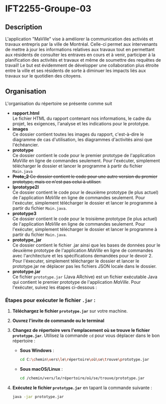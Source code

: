 # IFT2255-Groupe-03

## Description

L'application "MaVille" vise à améliorer la communication des activiés et travaux entrepris par la ville de Montréal. Celle-ci permet aux intervenants de mettre à jour les informations relatives aux travaux tout en permettant aux résidents de consulter les entraves en cours et à venir, participer à la planification des activités et travaux et même de soumettre des requêtes de travail! Le but est évidemment de développer une collaboration plus étroite entre la ville et ses résidents de sorte à diminuer les impacts liés aux travaux sur le quotidien des citoyens. 

## Organisation

L'organisation du répertoire se présente comme suit

- **rapport.html**    
  Le fichier HTML du rapport contenant nos informations, le cadre du projet, les exigences, l'analyse et les indications pour le prototype.
- **images**    
  Ce dossier contient toutes les images du rapport, c'est-à-dire le diagramme de cas d'utilisation, les diagrammes d'activités ainsi que l'échéancier.
- **prototype**  
  Ce dossier contient le code pour le premier prototype de l'application _MaVille_ en ligne de commandes seulement. Pour l'exécuter, simplement télécharger le dossier et
  lancer le programme à partir du fichier `Main.java`
- ~~**Proto_2**
Ce dossier contient le code pour une autre version du premier prototype, mais ce n'est pas celui à utiliser.~~
- **Iprototype2l**  
  Ce dossier contient le code pour le deuxième prototype (le plus actuel) de l'application _MaVille_ en ligne de commandes seulement. Pour l'exécuter, simplement télécharger le dossier et
  lancer le programme à partir du fichier `Main.java`.
- **prototype3**  
  Ce dossier contient le code pour le troisième prototype (le plus actuel) de l'application _MaVille_ en ligne de commandes seulement. Pour l'exécuter, simplement télécharger le dossier et
  lancer le programme à partir du fichier `Main.java`.
- **prototype_jar**  
  Ce dossier contient le fichier .jar ainsi que les bases de données pour le deuxième prototype de l'application _MaVille_ en ligne de commandes avec l'architecture et les spécifications demandées pour le devoir 2. Pour l'éxecuter, simplement télécharger le dossier et lancer le prototype.jar ne déplacer pas les fichiers JSON locale dans le dossier.  
- **prototype.jar**  
  Ce fichier `prototype.jar` (Java ARchive) est un fichier exécutable Java qui contient le premier prototype de l'application _MaVille_. Pour l'exécuter, suivez les étapes ci-dessous :
### Étapes pour exécuter le fichier `.jar` :

1. **Téléchargez le fichier `prototype.jar`** sur votre machine.

2. **Ouvrez l'invite de commande ou le terminal** 

3. **Changez de répertoire vers l'emplacement où se trouve le fichier `prototype.jar`**. Utilisez la commande `cd` pour vous déplacer dans le bon répertoire :
   
   - **Sous Windows** :
     ```bash
     cd C:\chemin\vers\le\répertoire\où\se\trouve\prototype.jar
     ```

   - **Sous macOS/Linux** :
     ```bash
     cd /chemin/vers/le/répertoire/où/se/trouve/prototype.jar
     ```

4. **Exécutez le fichier `prototype.jar`** en tapant la commande suivante :
   ```bash
   java -jar prototype.jar
